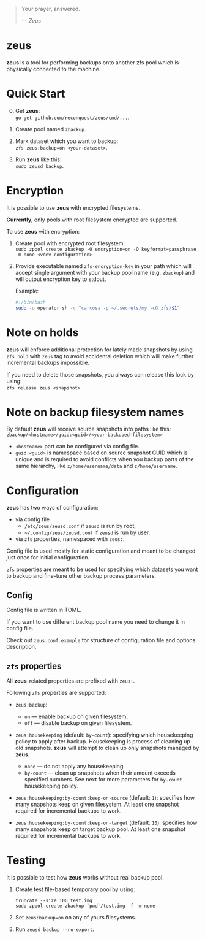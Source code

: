 > Your prayer, answered.
>
> — <cite>Zeus</cite>

# zeus

**zeus** is a tool for performing backups onto another zfs pool which is
physically connected to the machine.

# Quick Start

0. Get **zeus**:  
  `go get github.com/reconquest/zeus/cmd/...`.

1. Create pool named `zbackup`.

2. Mark dataset which you want to backup:  
   `zfs zeus:backup=on <your-dataset>`.

2. Run **zeus** like this:  
   `sudo zeusd backup`.

# Encryption

It is possible to use **zeus** with encrypted filesystems.

**Currently**, only pools with root filesystem encrypted are supported.

To use **zeus** with encryption:

1. Create pool with encrypted root filesystem:  
  `sudo zpool create zbackup -O encryption=on -O keyformat=passphrase -m none <vdev-configuration>`

2. Provide executable named `zfs-encryption-key` in your path which will accept
   single argument with your backup pool name (e.g. `zbackup`) and will output
   encryption key to stdout.

   Example:

   ```bash
   #!/bin/bash
   sudo -u operator sh -c "carcosa -p ~/.secrets/my -cG zfs/$1"
   ```

# Note on holds

**zeus** will enforce additional protection for lately made snapshots by using
`zfs hold` with `zeus` tag to avoid accidental deletion which will make further
incremental backups impossible.

If you need to delete those snapshots, you always can release this lock by using:  
`zfs release zeus <snapshot>`.

# Note on backup filesystem names

By default **zeus** will receive source snapshots into paths like this:  
`zbackup/<hostname>/guid:<guid>/<your-backuped-filesystem>`

* `<hostname>` part can be configured via config file.
* `guid:<guid>` is namespace based on source snapshot GUID which is unique and
  is required to avoid conflicts when you backup parts of the same hierarchy,
  like `z/home/username/data` and `z/home/username`.

# Configuration

**zeus** has two ways of configuration:

* via config file
    * `/etc/zeus/zeusd.conf` if `zeusd` is run by root,
    * `~/.config/zeus/zeusd.conf` if `zeusd` is run by user.
* via `zfs` properties, namespaced with `zeus:`.

Config file is used mostly for static configuration and meant to be changed
just once for initial configuration.

`zfs` properties are meant to be used for specifying which datasets you want to
backup and fine-tune other backup process parameters.

## Config

Config file is written in TOML.

If you want to use different backup pool name you need to change it in config
file.

Check out `zeus.conf.example` for structure of configuration file and options
description.

## `zfs` properties

All **zeus**-related properties are prefixed with `zeus:`.

Following `zfs` properties are supported:

* `zeus:backup`:
    * `on` — enable backup on given filesystem,
    * `off` — disable backup on given filesystem.

* `zeus:housekeeping` (default: `by-count`): specifying which housekeeping
  policy to apply after backup. Housekeeping is process of cleaning up old
  snapshots. **zeus** will attempt to clean up only snapshots managed by
  **zeus**.
    * `none` — do not apply any housekeeping.
    * `by-count` — clean up snapshots when their amount exceeds specified
      numbers. See next for more parameters for `by-count` housekeeping policy.

* `zeus:housekeeping:by-count:keep-on-source` (default: `1`): specifies how
  many snapshots keep on given filesystem. At least one snapshot required for
  incremental backups to work.

* `zeus:housekeeping:by-count:keep-on-target` (default: `10`): specifies how
  many snapshots keep on target backup pool. At least one snapshot required for
  incremental backups to work.


# Testing

It is possible to test how **zeus** works without real backup pool.

1. Create test file-based temporary pool by using:
   ```
   truncate --size 10G test.img
   sudo zpool create zbackup `pwd`/test.img -f -m none
   ```

2. Set `zeus:backup=on` on any of yours filesystems.

3. Run `zeusd backup --no-export`.
